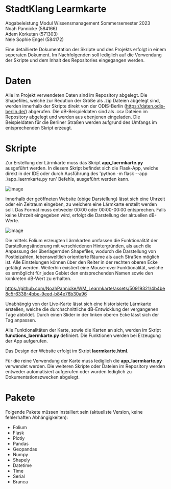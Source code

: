 # StadtKlang Learmkarte
Abgabeleistung Modul Wissensmanagement Sommersemester 2023   
Noah Pannicke (584166)  
Adem Korkutan (571303)  
Nele Sophie Engel (584172)  


Eine detaillierte Dokumentation der Skripte und des Projekts erfolgt in einem seperaten Dokument.
Im Nachfolgenden soll lediglich auf die Verwendung der Skripte und dem Inhalt des Repositories eingegangen werden.

# Daten
Alle im Projekt verwendeten Daten sind im Repository abgelegt.
Die Shapefiles, welche zur Redution der Größe als .zip Dateien abgelegt sind, werden innerhalb der Skripte direkt von der ODIS-Berlin (https://daten.odis-berlin.de/) abgerufen.
Die dB-Beispieldaten sind als .csv Dateien im Repository abgelegt und werden aus ebenjenen eingeladen. Die Beispieldaten für die Berliner Straßen werden aufgrund des Umfangs im entsprechenden Skript erzeugt.

# Skripte
Zur Erstellung der Lärmkarte muss das Skript __app_laermkarte.py__ ausgeführt werden.
In diesem Skript befindet sich die Flask-App, welche direkt in der IDE oder durch Ausführung des 'python -m flask --app .\app_laermkarte.py run' Befehls, ausgeführt werden kann.

![image](https://github.com/NoahPannicke/WM_Learmkarte/assets/50919321/bd9289f5-44e7-4957-8470-d163d8fbfeba)

Innerhalb der geöffneten Website (obige Darstellung) lässt sich eine Uhrzeit oder ein Zeitraum eingeben, zu welchem eine Lärmkarte erstellt werden soll. Das Format muss entweder 00:00 oder 00:00-00:00 entsprechen. Falls keine Uhrzeit eingegeben wird, erfolgt die Darstellung der aktuellen dB-Werte.

![image](https://github.com/NoahPannicke/WM_Learmkarte/assets/50919321/ce8e9e1d-bcf0-4e9a-897c-01a0c9b6100d)

Die mittels Folium erzeugten Lärmkarten umfassen die Funktionalität der Darstellungsänderung mit verschiedenen Hintergründen, als auch die Anpassung der überlagernden Shapefiles, wodurch die Darstellung von Postleizahlen, lebensweltlich orientierte Räume als auch Straßen möglich ist. Alle Einstelungen können über den Reiter in der rechten oberen Ecke getätigt werden.
Weiterhin existiert eine Mouse-over Funktionalität, welche es ermöglicht für jedes Gebiet den entsprechenden Namen sowie den konkreten dB-Wert zu erhalten.

https://github.com/NoahPannicke/WM_Learmkarte/assets/50919321/4b4be8c5-6338-4bbe-9eed-b84e76b30a96

Unabhängig von der Live-Karte lässt sich eine historisierte Lärmkarte erstellen, welche die durchschnittliche dB-Entwicklung der vergangenen Tage abbildet. Durch einen Slider in der linken oberen Ecke lässt sich der Tag anpassen.

Alle Funktionalitäten der Karte, sowie die Karten an sich, werden im Skript __functions_laermkarte.py__ definiert. Die Funktionen werden bei Erzeugung der App aufgerufen.

Das Design der Website erfolgt im Skript __laermkarte.html__.

Für die reine Verwendung der Karte muss lediglich die __app_laermkarte.py__ verwendet werden. Die weiteren Skripte oder Dateien im Repository werden entweder automatisiert aufgerufen oder wurden lediglich zu Dokumentationszwecken abgelegt. 

# Pakete
Folgende Pakete müssen installiert sein (aktuellste Version, keine fehlerhaften Abhängigkeiten):
- Folium
- Flask
- Plotly
- Pandas
- Geopandas
- Numpy
- Shapely
- Datetime
- Time
- Serial
- Branca
